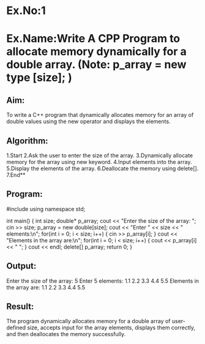# Ex.No:1
# Ex.Name:Write A CPP Program to allocate memory dynamically for a double array. (Note: p_array = new type [size]; )
## Aim:
To write a C++ program that dynamically allocates memory for an array of double values using the new operator and displays the elements.
## Algorithm:

1.Start
2.Ask the user to enter the size of the array.
3.Dynamically allocate memory for the array using new keyword.
4.Input elements into the array.
5.Display the elements of the array.
6.Deallocate the memory using delete[].
7.End**

## Program:
#include <iostream>
using namespace std;

int main() {
    int size;
    double* p_array;
    cout << "Enter the size of the array: ";
    cin >> size;
    p_array = new double[size];
    cout << "Enter " << size << " elements:\n";
    for(int i = 0; i < size; i++) {
        cin >> p_array[i];
    }
    cout << "Elements in the array are:\n";
    for(int i = 0; i < size; i++) {
        cout << p_array[i] << " ";
    }
    cout << endl;
    delete[] p_array;
    return 0;
}

## Output:

Enter the size of the array: 5
Enter 5 elements:
1.1 2.2 3.3 4.4 5.5
Elements in the array are:
1.1 2.2 3.3 4.4 5.5
## Result:
The program dynamically allocates memory for a double array of user-defined size, accepts input for the array elements, displays them correctly, and then deallocates the memory successfully.
